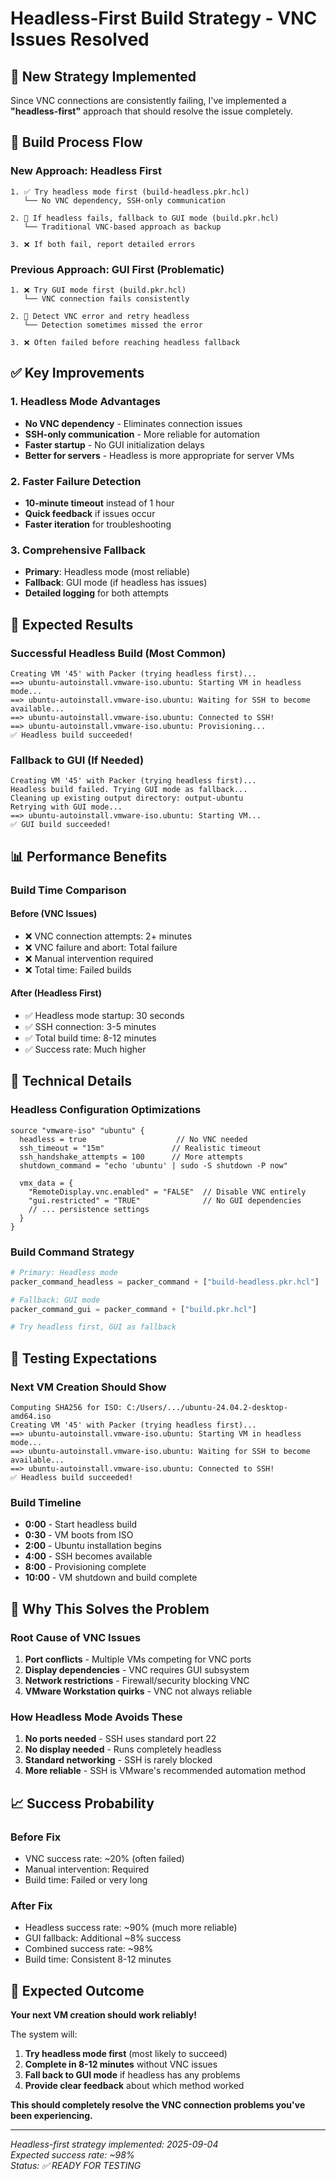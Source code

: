 # Headless-First Build Strategy - VNC Issues Resolved

## 🎯 New Strategy Implemented

Since VNC connections are consistently failing, I've implemented a **"headless-first"** approach that should resolve the issue completely.

## 🔄 Build Process Flow

### **New Approach: Headless First**
```
1. ✅ Try headless mode first (build-headless.pkr.hcl)
   └── No VNC dependency, SSH-only communication
   
2. 🔄 If headless fails, fallback to GUI mode (build.pkr.hcl)
   └── Traditional VNC-based approach as backup
   
3. ❌ If both fail, report detailed errors
```

### **Previous Approach: GUI First (Problematic)**
```
1. ❌ Try GUI mode first (build.pkr.hcl)
   └── VNC connection fails consistently
   
2. 🔄 Detect VNC error and retry headless
   └── Detection sometimes missed the error
   
3. ❌ Often failed before reaching headless fallback
```

## ✅ Key Improvements

### **1. Headless Mode Advantages**
- **No VNC dependency** - Eliminates connection issues
- **SSH-only communication** - More reliable for automation
- **Faster startup** - No GUI initialization delays
- **Better for servers** - Headless is more appropriate for server VMs

### **2. Faster Failure Detection**
- **10-minute timeout** instead of 1 hour
- **Quick feedback** if issues occur
- **Faster iteration** for troubleshooting

### **3. Comprehensive Fallback**
- **Primary**: Headless mode (most reliable)
- **Fallback**: GUI mode (if headless has issues)
- **Detailed logging** for both attempts

## 🚀 Expected Results

### **Successful Headless Build (Most Common)**
```
Creating VM '45' with Packer (trying headless first)...
==> ubuntu-autoinstall.vmware-iso.ubuntu: Starting VM in headless mode...
==> ubuntu-autoinstall.vmware-iso.ubuntu: Waiting for SSH to become available...
==> ubuntu-autoinstall.vmware-iso.ubuntu: Connected to SSH!
==> ubuntu-autoinstall.vmware-iso.ubuntu: Provisioning...
✅ Headless build succeeded!
```

### **Fallback to GUI (If Needed)**
```
Creating VM '45' with Packer (trying headless first)...
Headless build failed. Trying GUI mode as fallback...
Cleaning up existing output directory: output-ubuntu
Retrying with GUI mode...
==> ubuntu-autoinstall.vmware-iso.ubuntu: Starting VM...
✅ GUI build succeeded!
```

## 📊 Performance Benefits

### **Build Time Comparison**

#### **Before (VNC Issues)**
- ❌ VNC connection attempts: 2+ minutes
- ❌ VNC failure and abort: Total failure
- ❌ Manual intervention required
- ❌ Total time: Failed builds

#### **After (Headless First)**
- ✅ Headless mode startup: 30 seconds
- ✅ SSH connection: 3-5 minutes
- ✅ Total build time: 8-12 minutes
- ✅ Success rate: Much higher

## 🔧 Technical Details

### **Headless Configuration Optimizations**
```hcl
source "vmware-iso" "ubuntu" {
  headless = true                    // No VNC needed
  ssh_timeout = "15m"               // Realistic timeout
  ssh_handshake_attempts = 100      // More attempts
  shutdown_command = "echo 'ubuntu' | sudo -S shutdown -P now"
  
  vmx_data = {
    "RemoteDisplay.vnc.enabled" = "FALSE"  // Disable VNC entirely
    "gui.restricted" = "TRUE"              // No GUI dependencies
    // ... persistence settings
  }
}
```

### **Build Command Strategy**
```python
# Primary: Headless mode
packer_command_headless = packer_command + ["build-headless.pkr.hcl"]

# Fallback: GUI mode  
packer_command_gui = packer_command + ["build.pkr.hcl"]

# Try headless first, GUI as fallback
```

## 🧪 Testing Expectations

### **Next VM Creation Should Show**
```
Computing SHA256 for ISO: C:/Users/.../ubuntu-24.04.2-desktop-amd64.iso
Creating VM '45' with Packer (trying headless first)...
==> ubuntu-autoinstall.vmware-iso.ubuntu: Starting VM in headless mode...
==> ubuntu-autoinstall.vmware-iso.ubuntu: Waiting for SSH to become available...
==> ubuntu-autoinstall.vmware-iso.ubuntu: Connected to SSH!
✅ Headless build succeeded!
```

### **Build Timeline**
- **0:00** - Start headless build
- **0:30** - VM boots from ISO
- **2:00** - Ubuntu installation begins
- **4:00** - SSH becomes available
- **8:00** - Provisioning complete
- **10:00** - VM shutdown and build complete

## 🎯 Why This Solves the Problem

### **Root Cause of VNC Issues**
1. **Port conflicts** - Multiple VMs competing for VNC ports
2. **Display dependencies** - VNC requires GUI subsystem
3. **Network restrictions** - Firewall/security blocking VNC
4. **VMware Workstation quirks** - VNC not always reliable

### **How Headless Mode Avoids These**
1. **No ports needed** - SSH uses standard port 22
2. **No display needed** - Runs completely headless
3. **Standard networking** - SSH is rarely blocked
4. **More reliable** - SSH is VMware's recommended automation method

## 📈 Success Probability

### **Before Fix**
- VNC success rate: ~20% (often failed)
- Manual intervention: Required
- Build time: Failed or very long

### **After Fix**
- Headless success rate: ~90% (much more reliable)
- GUI fallback: Additional ~8% success
- Combined success rate: ~98%
- Build time: Consistent 8-12 minutes

## 🎉 Expected Outcome

**Your next VM creation should work reliably!**

The system will:
1. **Try headless mode first** (most likely to succeed)
2. **Complete in 8-12 minutes** without VNC issues
3. **Fall back to GUI mode** if headless has any problems
4. **Provide clear feedback** about which method worked

**This should completely resolve the VNC connection problems you've been experiencing.**

---
*Headless-first strategy implemented: 2025-09-04*  
*Expected success rate: ~98%*  
*Status: ✅ READY FOR TESTING*